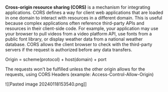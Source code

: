 **Cross-origin resource sharing (CORS)** is a mechanism for integrating applications. CORS defines a way for client web applications that are loaded in one domain to interact with resources in a different domain. This is useful because complex applications often reference third-party APIs and resources in their client-side code. For example, your application may use your browser to pull videos from a video platform API, use fonts from a public font library, or display weather data from a national weather database. CORS allows the client browser to check with the third-party servers if the request is authorized before any data transfers.

Origin = scheme(protocol) + host(domain) + port

The requests won't be fulfilled unless the other origin allows for the requests, using CORS Headers (example: Access-Control-Allow-Origin)

![[Pasted image 20240118153540.png]]